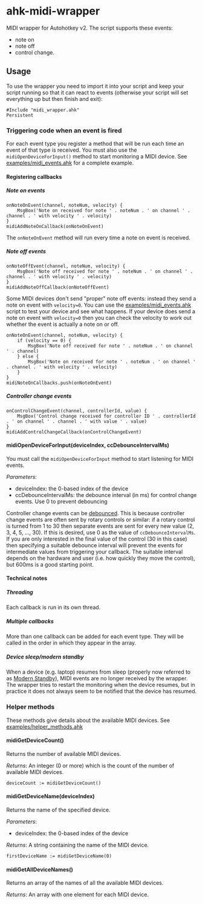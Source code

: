 # ahk-midi-wrapper
MIDI wrapper for Autohotkey v2. The script supports these events:
* note on
* note off
* control change.

## Usage
To use the wrapper you need to import it into your script and keep your script running so that it can react to events
(otherwise your script will set everything up but then finish and exit):
```autohotkey
#Include "midi_wrapper.ahk"
Persistent
```

### Triggering code when an event is fired
For each event type you register a method that will be run each time an event of that type is received.
You must also use the ```midiOpenDeviceForInput()``` method to start monitoring a MIDI device.
See [examples/midi_events.ahk](examples/midi_events.ahk) for a complete example.

#### Registering callbacks

##### Note on events
```autohotkey
onNoteOnEvent(channel, noteNum, velocity) {
    MsgBox('Note on received for note ' . noteNum . ' on channel ' . channel . ' with velocity ' . velocity)
}
midiAddNoteOnCallback(onNoteOnEvent)
```
The `onNoteOnEvent` method will run every time a note on event is received.

##### Note off events
```autohotkey
onNoteOffEvent(channel, noteNum, velocity) {
    MsgBox('Note off received for note ' . noteNum . ' on channel ' . channel . ' with velocity ' . velocity)
}
midiAddNoteOffCallback(onNoteOffEvent)
```

Some MIDI devices don't send "proper" note off events: instead they send a note on event with `velocity=0`.
You can use the [examples/midi_events.ahk](examples/midi_events.ahk) script to test your device and see what happens.
If your device does send a note on event with `velocity=0` then you can check the velocity to work out whether the event
is actually a note on or off.

```autohotkey
onNoteOnEvent(channel, noteNum, velocity) {
    if (velocity == 0) {
        MsgBox('Note off received for note ' . noteNum . ' on channel ' . channel)
    } else {
        MsgBox('Note on received for note ' . noteNum . ' on channel ' . channel . ' with velocity ' . velocity)
    }
}
midiNoteOnCallbacks.push(onNoteOnEvent)
```


##### Controller change events
```autohotkey
onControlChangeEvent(channel, controllerId, value) {
    MsgBox('Control change received for controller ID ' . controllerId . ' on channel ' . channel . ' with value ' . value)
}
midiAddControlChangeCallback(onControlChangeEvent)
```


#### midiOpenDeviceForInput(deviceIndex, ccDebounceIntervalMs)
You must call the ```midiOpenDeviceForInput``` method to start listening for MIDI events.

_Parameters_:
* deviceIndex: the 0-based index of the device
* ccDebounceIntervalMs: the debounce interval (in ms) for control change events. Use 0 to prevent debouncing


Controller change events can be [debounced](https://dev.to/aneeqakhan/throttling-and-debouncing-explained-1ocb). This is
because controller change events are often sent by rotary controls or similar: if a rotary control is turned from 1 to
30 then separate events are sent for every new value (2, 3, 4, 5, ..., 30). If this is desired, use 0 as the value of
```ccDebounceIntervalMs```. If you are only interested in the final value of the control (30 in this case) then
specifying a suitable debounce interval will prevent the events for intermediate values from triggering your callback.
The suitable interval depends on the hardware and user (i.e. how quickly they move the control), but 600ms is a
good starting point.


#### Technical notes
##### Threading
Each callback is run in its own thread.

##### Multiple callbacks
More than one callback can be added for each event type. They will be called in the order in which they appear in the
array.

##### Device sleep/modern standby
When a device (e.g. laptop) resumes from sleep (properly now referred to as
[Modern Standby](https://learn.microsoft.com/en-us/windows-hardware/design/device-experiences/modern-standby)), MIDI
events are no longer received by the wrapper. The wrapper tries to restart the monitoring when the device resumes,
but in practice it does not always seem to be notified that the device has resumed.


### Helper methods
These methods give details about the available MIDI devices.
See [examples/helper_methods.ahk](examples/helper_methods.ahk)

#### midiGetDeviceCount()
Returns the number of available MIDI devices.

_Returns_:
An integer (0 or more) which is the count of the number of available MIDI devices.
```autohotkey
deviceCount := midiGetDeviceCount()
```

#### midiGetDeviceName(deviceIndex)
Returns the name of the specified device.

_Parameters_:
* deviceIndex: the 0-based index of the device

_Returns_:
A string containing the name of the MIDI device.

```autohotkey
firstDeviceName := midiGetDeviceName(0)
```

#### midiGetAllDeviceNames()
Returns an array of the names of all the available MIDI devices.

_Returns_:
An array with one element for each MIDI device.

